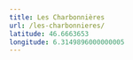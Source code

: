 ```yaml
---
title: Les Charbonnières
url: /les-charbonnieres/
latitude: 46.6663653
longitude: 6.3149896000000005
---
```

